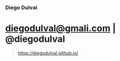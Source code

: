 ### Diego Dulval
diegodulval@gmali.com | @diegodulval
====================
> https://diegodulval.github.io/
